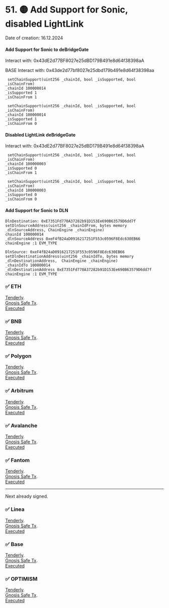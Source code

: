 



# 51. 🟡 Add Support for Sonic, disabled LightLink 
Date of creation: 16.12.2024

#### Add Support for Sonic to deBridgeGate
Interact with: 0x43dE2d77BF8027e25dBD179B491e8d64f38398aA

BASE Interact with: 0x43de2d77bf8027e25dbd179b491e8d64f38398aa

```
 setChainSupport(uint256 _chainId, bool _isSupported, bool _isChainFrom) 
_chainId 100000014 
_isSupported 1
_isChainFrom 1
```
```
 setChainSupport(uint256 _chainId, bool _isSupported, bool _isChainFrom) 
_chainId 100000014
_isSupported 1
_isChainFrom 0
```

#### Disabled LightLink deBridgeGate
Interact with: 0x43dE2d77BF8027e25dBD179B491e8d64f38398aA

```
 setChainSupport(uint256 _chainId, bool _isSupported, bool _isChainFrom) 
_chainId 100000003
_isSupported 0
_isChainFrom 1
```
```
 setChainSupport(uint256 _chainId, bool _isSupported, bool _isChainFrom) 
_chainId 100000003
_isSupported 0
_isChainFrom 0
```


####  Add Support for Sonic to DLN

```
DlnDestination: 0xE7351Fd770A37282b91D153Ee690B63579D6dd7f
setDlnSourceAddress(uint256 _chainIdFrom, bytes memory _dlnSourceAddress, ChainEngine _chainEngine)
chainId 100000014
_dlnSourceAddress 0xeF4fB24aD0916217251F553c0596F8Edc630EB66
chainEngine :1 EVM_TYPE
```

```
DlnSource: 0xeF4fB24aD0916217251F553c0596F8Edc630EB66
setDlnDestinationAddress(uint256 _chainIdTo, bytes memory _dlnDestinationAddress,  ChainEngine _chainEngine)
_chainIdTo 100000014
_dlnDestinationAddress 0xE7351Fd770A37282b91D153Ee690B63579D6dd7f
chainEngine :1 EVM_TYPE
```



### ✅ ETH 
[Tenderly](https://dashboard.tenderly.co/public/safe/safe-apps/simulator/1adb52fe-022a-4fb9-bc15-c50e31470274).   
[Gnosis Safe Tx](https://app.safe.global/transactions/tx?id=multisig_0x6bec1faF33183e1Bc316984202eCc09d46AC92D5_0xb222bc326a0905d21fac034c0aaeda20ec512564a7b7c9097af1430221686c92&safe=eth:0x6bec1faF33183e1Bc316984202eCc09d46AC92D5).   
[Executed](https://etherscan.io/tx/0x9872dbf135306c5977b85fef4f7d06353157ae49f1468f7e86c70fedbb8e1fb6#eventlog)

### ✅ BNB
[Tenderly](https://dashboard.tenderly.co/public/safe/safe-apps/simulator/4cdb4e22-073c-4d7d-bf9f-0ac406ba338c).   
[Gnosis Safe Tx](https://app.safe.global/transactions/tx?id=multisig_0xA52842cD43fA8c4B6660E443194769531d45b265_0x5633b0234519aca89d5a2d2b1cb96dd0cde33f27aa0d5aba2d158f403000af94&safe=bnb:0xA52842cD43fA8c4B6660E443194769531d45b265).   
[Executed](https://bscscan.com/tx/0x0a16113b1a9bcae12b3239ad9627d7cb5ca29f657ddfd4025bdf747cf02f9006#eventlog)

### ✅ Polygon
[Tenderly](https://dashboard.tenderly.co/public/safe/safe-apps/simulator/44074829-44e3-463c-95f6-29999a065b37).   
[Gnosis Safe Tx](https://app.safe.global/transactions/tx?id=multisig_0xA52842cD43fA8c4B6660E443194769531d45b265_0xf45b3335a19f59ee532705cfbf061e7d13b6a0c21b21ef2470a487b20b542f81&safe=matic:0xA52842cD43fA8c4B6660E443194769531d45b265).   
[Executed](https://polygonscan.com/tx/0x7fe8ee6ac4428ac0f1fa7cd507257faf2e05f723c3c21d689eab83910a4f5c03#eventlog)

### ✅ Arbitrum
[Tenderly](https://dashboard.tenderly.co/public/safe/safe-apps/simulator/7db04e17-8a9a-44e4-9527-a8d660a65acd).   
[Gnosis Safe Tx](https://app.safe.global/transactions/tx?id=multisig_0xA52842cD43fA8c4B6660E443194769531d45b265_0x29fc0d7d43fbe5c881acb9352f15717f55b52cae831b2ca38863a45979514a12&safe=arb1:0xA52842cD43fA8c4B6660E443194769531d45b265).   
[Executed](https://arbiscan.io/tx/0xea148ea2f8bcc2d2179e9b309e7fc36cdcd7b84edc7ee6c155ad3fe24ddaae9d#eventlog)

### ✅ Avalanche
[Tenderly](https://dashboard.tenderly.co/public/safe/safe-apps/simulator/740a855b-679f-4c00-a743-672ceebd95f2).   
[Gnosis Safe Tx](https://app.safe.global/transactions/tx?id=multisig_0x8AC842e8f3be6BF67ccfdC87CE3F98D635008Ef0_0x875d5da78a6bf35decc46121e1800d2005032742ab3acb439bd9534fd1baeb4c&safe=avax:0x8AC842e8f3be6BF67ccfdC87CE3F98D635008Ef0).   
[Executed](https://snowtrace.io/tx/0x964a934f3ccc4f40db5036defa47f0cd18a09ec1f7d42c4d255007dc519e6e04/eventlog?chainid=43114)

### ✅ Fantom
[Tenderly](https://dashboard.tenderly.co/FantomSafe/safe/simulator/d9f505cf-713b-42e6-94d0-23e4ae562701).   
[Gnosis Safe Tx](https://safe.fantom.network/transactions/tx?id=multisig_0xA52842cD43fA8c4B6660E443194769531d45b265_0x72b0bcb670cbe72c736c3425c83b0b579a0459d127610366ffe5c22cd93d849c&safe=ftm:0xA52842cD43fA8c4B6660E443194769531d45b265).   
[Executed](https://ftmscan.com/tx/0x2190c0f8068cf510c9070fc6f9931a0d18fc9597ccda478a9bb884cece8a1808#eventlog)

------------------------------
Next already signed.   

### ✅ Linea
[Tenderly](https://dashboard.tenderly.co/public/safe/safe-apps/simulator/ba1f391f-2d17-45b8-bb8d-d32d040e1f86/logs).   
[Gnosis Safe Tx](https://app.safe.global/transactions/tx?id=multisig_0xA52842cD43fA8c4B6660E443194769531d45b265_0xc36e85c99530c36a351e475b4457fc44a659b53434fc7ca97269da674d786dfe&safe=linea:0xA52842cD43fA8c4B6660E443194769531d45b265).   
[Executed](https://lineascan.build/tx/0x5cb00d866e91d86d51d7c80530a9b20ddb315c95f8c9b4702cf39e4718edb69c#eventlog)

### ✅ Base
[Tenderly](https://dashboard.tenderly.co/public/safe/safe-apps/simulator/5f620148-0308-4278-b5ff-e5e5ba3dc859/logs).   
[Gnosis Safe Tx](https://app.safe.global/transactions/tx?id=multisig_0xF0A9d50F912D64D1105b276526e21881bF48A29e_0xf302955477aaf907e44327b6e42e8865d32a2cd4b255945c5d7ea5a072ecef4f&safe=base:0xF0A9d50F912D64D1105b276526e21881bF48A29e).   
[Executed](https://basescan.org/tx/0x5d6fc95febcd153a2fb477b17e8bb390aba7f829d51372a21ec460668ca6d89d#eventlog)

### ✅ OPTIMISM
[Tenderly](https://dashboard.tenderly.co/public/safe/safe-apps/simulator/880f1421-e175-4b5d-9c2c-45a18371be5f).   
[Gnosis Safe Tx](https://app.safe.global/transactions/tx?id=multisig_0xA52842cD43fA8c4B6660E443194769531d45b265_0xd6d9571717157064001558d1785b51b59c0563449846cae9fc964495a7101c3e&safe=oeth:0xA52842cD43fA8c4B6660E443194769531d45b265).   
[Executed](https://optimistic.etherscan.io/tx/0x67e31838efa66e7a75e03d1065196d2afdfba9a92c60be1c70b48e1c13fc9671#eventlog)

